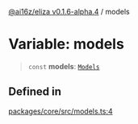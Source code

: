 [@ai16z/eliza v0.1.6-alpha.4](../index.md) / models

# Variable: models

> `const` **models**: [`Models`](../type-aliases/Models.md)

## Defined in

[packages/core/src/models.ts:4](https://github.com/HeySquib/eliza/blob/main/packages/core/src/models.ts#L4)
